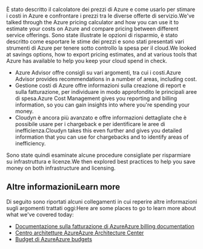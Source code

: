 <span data-ttu-id="c15c2-101">È stato descritto il calcolatore dei prezzi di Azure e come usarlo per stimare i costi in Azure e confrontare i prezzi tra le diverse offerte di servizio.</span><span class="sxs-lookup"><span data-stu-id="c15c2-101">We've talked through the Azure pricing calculator and how you can use it to estimate your costs on Azure and compare pricing between different service offerings.</span></span> <span data-ttu-id="c15c2-102">Sono state illustrate le opzioni di risparmio, è stato descritto come esportare le stime dei prezzi e sono stati presentati vari strumenti di Azure per tenere sotto controllo la spesa per il cloud.</span><span class="sxs-lookup"><span data-stu-id="c15c2-102">We looked at savings options, how to export pricing estimates, and at various tools that Azure has available to help you keep your cloud spend in check.</span></span>

- <span data-ttu-id="c15c2-103">Azure Advisor offre consigli su vari argomenti, tra cui i costi.</span><span class="sxs-lookup"><span data-stu-id="c15c2-103">Azure Advisor provides recommendations in a number of areas, including cost.</span></span>
- <span data-ttu-id="c15c2-104">Gestione costi di Azure offre informazioni sulla creazione di report e sulla fatturazione, per individuare in modo approfondito le principali aree di spesa.</span><span class="sxs-lookup"><span data-stu-id="c15c2-104">Azure Cost Management gives you reporting and billing information, so you can gain insights into where you're spending your money.</span></span>
- <span data-ttu-id="c15c2-105">Cloudyn è ancora più avanzato e offre informazioni dettagliate che è possibile usare per i chargeback e per identificare le aree di inefficienza.</span><span class="sxs-lookup"><span data-stu-id="c15c2-105">Cloudyn takes this even further and gives you detailed information that you can use for chargebacks and to identify areas of inefficiency.</span></span>

<span data-ttu-id="c15c2-106">Sono state quindi esaminate alcune procedure consigliate per risparmiare su infrastruttura e licenze.</span><span class="sxs-lookup"><span data-stu-id="c15c2-106">We then explored best practices to help you save money on both infrastructure and licensing.</span></span>

## <a name="learn-more"></a><span data-ttu-id="c15c2-107">Altre informazioni</span><span class="sxs-lookup"><span data-stu-id="c15c2-107">Learn more</span></span>

<span data-ttu-id="c15c2-108">Di seguito sono riportati alcuni collegamenti in cui reperire altre informazioni sugli argomenti trattati oggi:</span><span class="sxs-lookup"><span data-stu-id="c15c2-108">Here are some places to go to learn more about what we've covered today:</span></span>

- [<span data-ttu-id="c15c2-109">Documentazione sulla fatturazione di Azure</span><span class="sxs-lookup"><span data-stu-id="c15c2-109">Azure billing documentation</span></span>](https://docs.microsoft.com/azure/billing/)
- [<span data-ttu-id="c15c2-110">Centro architetture Azure</span><span class="sxs-lookup"><span data-stu-id="c15c2-110">Azure Architecture Center</span></span>](https://docs.microsoft.com/azure/architecture/)
- [<span data-ttu-id="c15c2-111">Budget di Azure</span><span class="sxs-lookup"><span data-stu-id="c15c2-111">Azure budgets</span></span>](https://docs.microsoft.com/azure/billing/billing-cost-management-budget-scenario)
